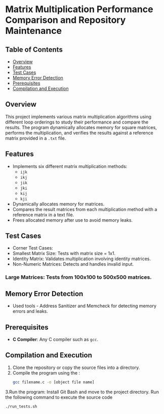 # Matrix Multiplication Performance Comparison and Repository Maintenance

## Table of Contents
- [Overview](#overview)
- [Features](#features)
- [Test Cases](#test-cases)
- [Memory Error Detection](#memory-error-detection)
- [Prerequisites](#prerequisites)
- [Compilation and Execution](#compilation-and-execution)
## Overview
This project implements various matrix multiplication algorithms using different loop orderings to study their performance and compare the results. The program dynamically allocates memory for square matrices, performs the multiplication, and verifies the results against a reference matrix provided in a `.txt` file.

## Features
- Implements six different matrix multiplication methods:
  - `ijk`
  - `ikj`
  - `jik`
  - `jki`
  - `kij`
  - `kji`
- Dynamically allocates memory for matrices.
- Compares the result matrices from each multiplication method with a reference matrix in a text file.
- Frees allocated memory after use to avoid memory leaks.

## Test Cases
- Corner Test Cases:
- Smallest Matrix Size: Tests with matrix size = 1x1.
- Identity Matrix: Validates multiplication involving identity matrices.
- Non-Numeric Matrices: Detects and handles invalid input.
### Large Matrices: Tests from 100x100 to 500x500 matrices.

## Memory Error Detection
 - Used tools - Address Sanitizer and Memcheck for detecting memory errors and leaks.

## Prerequisites
- **C Compiler**: Any C compiler such as `gcc`.

## Compilation and Execution
1. Clone the repository or copy the source files into a directory.
2. Compile the program using the :
   ```bash
   gcc filename.c -o [object file name] 

3.Run the program:
    Install Git Bash and move to the project directory. Run the following command to execute the source code
  ```bash
  ./run_tests.sh

